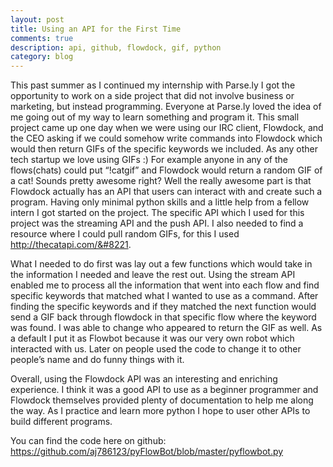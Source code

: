 ```yaml
---
layout: post
title: Using an API for the First Time
comments: true
description: api, github, flowdock, gif, python
category: blog
---
```


This past summer as I continued my internship with Parse.ly I got the opportunity to work on a side project that did not involve business or marketing, but instead programming. Everyone at Parse.ly loved the idea of me going out of my way to learn something and program it. This small project came up one day when we were using our IRC client, Flowdock, and the CEO asking if we could somehow write commands into Flowdock which would then return GIFs of the specific keywords we included. As any other tech startup we love using GIFs :) For example anyone in any of the flows(chats) could put “!catgif” and Flowdock would return a random GIF of a cat! Sounds pretty awesome right? Well the really awesome part is that Flowdock actually has an API that users can interact with and create such a program. Having only minimal python skills and a little help from a fellow intern I got started on the project. The specific API which I used for this project was the streaming API and the push API. I also needed to find a resource where I could pull random GIFs, for this I used <http://thecatapi.com/&#8221>.

<!--more-->

What I needed to do first was lay out a few functions which would take in the information I needed and leave the rest out. Using the stream API enabled me to process all the information that went into each flow and find specific keywords that matched what I wanted to use as a command. After finding the specific keywords and if they matched the next function would send a GIF back through flowdock in that specific flow where the keyword was found. I was able to change who appeared to return the GIF as well. As a default I put it as Flowbot because it was our very own robot which interacted with us. Later on people used the code to change it to other people’s name and do funny things with it.

Overall, using the Flowdock API was an interesting and enriching experience. I think it was a good API to use as a beginner programmer and Flowdock themselves provided plenty of documentation to help me along the way. As I practice and learn more python I hope to user other APIs to build different programs.

You can find the code here on github: <https://github.com/aj786123/pyFlowBot/blob/master/pyflowbot.py>